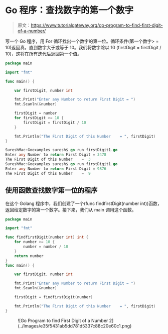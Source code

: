 # Go 程序：查找数字的第一个数字

> 原文：<https://www.tutorialgateway.org/go-program-to-find-first-digit-of-a-number/>

写一个 Go 程序，用 For 循环找出一个数字的第一位。循环条件(第一个数字> = 10)返回真，直到数字大于或等于 10。我们将数字除以 10 (firstDigit = firstDigit / 10)，这将在所有迭代后返回第一个值。

```go
package main

import "fmt"

func main() {

    var firstDigit, number int

    fmt.Print("Enter any Number to return First Digit = ")
    fmt.Scanln(&number)

    firstDigit = number
    for firstDigit >= 10 {
        firstDigit = firstDigit / 10
    }

    fmt.Println("The First Digit of this Number    = ", firstDigit)
}
```

```go
SureshMac:Goexamples suresh$ go run firstDigit1.go
Enter any Number to return First Digit = 3478
The First Digit of this Number    =  3
SureshMac:Goexamples suresh$ go run firstDigit1.go
Enter any Number to return First Digit = 9876
The First Digit of this Number    =  9
```

## 使用函数查找数字第一位的程序

在这个 Golang 程序中，我们创建了一个(func findfirstDigit(number int))函数，返回给定数字的第一个数字。接下来，我们从 main 调用这个函数。

```go
package main

import "fmt"

func findfirstDigit(number int) int {
    for number >= 10 {
        number = number / 10
    }
    return number
}
func main() {

    var firstDigit, number int

    fmt.Print("Enter any Number to return First Digit = ")
    fmt.Scanln(&number)

    firstDigit = findfirstDigit(number)

    fmt.Println("The First Digit of this Number    = ", firstDigit)
}
```

<figure class="wp-block-image size-large">![Go Program to find First Digit of a Number 2](../Images/e35f5431ab5dd781d5337c88c20e60c1.png)</figure>